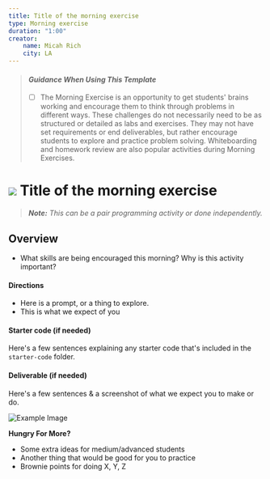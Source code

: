 ```yaml
---
title: Title of the morning exercise
type: Morning exercise
duration: "1:00"
creator:
    name: Micah Rich
    city: LA
---
```


> #### *Guidance When Using This Template*
>
> - [ ]  The Morning Exercise is an opportunity to get students' brains working and encourage them to think through problems in different ways.  These challenges do not necessarily need to be as structured or detailed as labs and exercises.  They may not have set requirements or end deliverables, but rather encourage students to explore and practice problem solving.  Whiteboarding and homework review are also popular activities during Morning Exercises.

# ![](https://ga-dash.s3.amazonaws.com/production/assets/logo-9f88ae6c9c3871690e33280fcf557f33.png) Title of the morning exercise

> ***Note:*** _This can be a pair programming activity or done independently._

## Overview
- What skills are being encouraged this morning?  Why is this activity important?  

#### Directions

- Here is a prompt, or a thing to explore.
- This is what we expect of you

#### Starter code (if needed)

Here's a few sentences explaining any starter code that's included in the `starter-code` folder.

#### Deliverable (if needed)

Here's a few sentences & a screenshot of what we expect you to make or do.

![Example Image](https://cloud.githubusercontent.com/assets/25366/8370438/dd651c2c-1b7c-11e5-8638-c99e2f6c7c61.png)


**Hungry For More?**
- Some extra ideas for medium/advanced students
- Another thing that would be good for you to practice
- Brownie points for doing X, Y, Z
